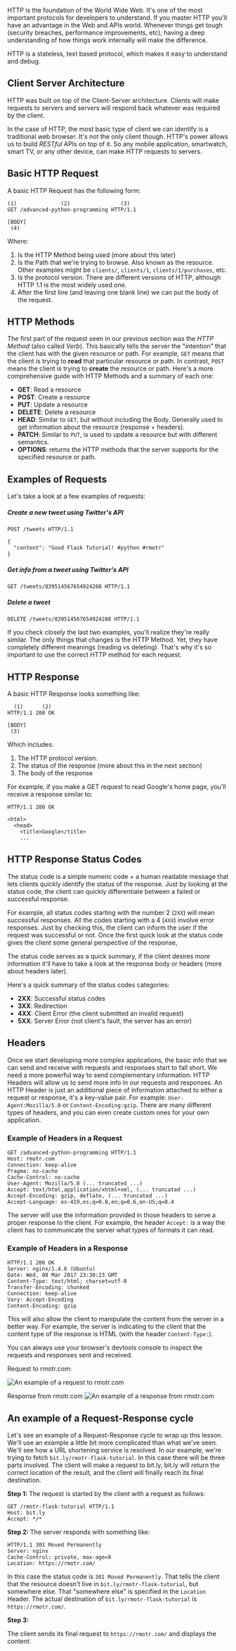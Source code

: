 HTTP is the foundation of the World Wide Web. It's one of the most important protocols for developers to understand. If you master HTTP you'll have an advantage in the Web and APIs world. Whenever things get tough (security breaches, performance improvements, etc), having a deep understanding of how things work internally will make the difference.

HTTP is a stateless, text based protocol, which makes it easy to understand and debug.

## Client Server Architecture

HTTP was built on top of the Client-Server architecture. Clients will make requests to servers and servers will respond back whatever was required by the client.

In the case of HTTP, the most basic type of client we can identify is a traditional web browser. It's not the only client though. HTTP's power allows us to build _RESTful_ APIs on top of it. So any mobile application, smartwatch, smart TV, or any other device, can make HTTP requests to servers.

## Basic HTTP Request

A basic HTTP Request has the following form:

```
(1)              (2)                (3)
GET /advanced-python-programming HTTP/1.1

[BODY]
 (4)
```

Where:

1. Is the HTTP Method being used (more about this later)
2. Is the Path that we're trying to browse. Also known as the resource. Other examples might be `clients/`, `clients/1`, `clients/1/purchases`, etc.
3. Is the protocol version. There are different versions of HTTP, although HTTP 1.1 is the most widely used one.
4. After the first line (and leaving one blank line) we can put the body of the request.

## HTTP Methods

The first part of the request seen in our previous section was the _HTTP Method_ (also called _Verb_). This basically tells the server the "intention" that the client has with the given resource or path. For example, `GET` means that the client is trying to **read** that particular resource or path. In contrast, `POST` means the client is trying to **create** the resource or path. Here's a more comprehensive guide with HTTP Methods and a summary of each one:

* **GET**: Read a resource
* **POST**: Create a resource
* **PUT**: Update a resource
* **DELETE**: Delete a resource
* **HEAD**: Similar to `GET`, but without including the Body. Generally used to get information about the resource (response + headers).
* **PATCH**: Similar to `PUT`, is used to update a resource but with different semantics.
* **OPTIONS**: returns the HTTP methods that the server supports for the specified resource or path.

## Examples of Requests

Let's take a look at a few examples of requests:

##### Create a new tweet using Twitter's API

```
POST /tweets HTTP/1.1

{
  "content": "Good Flask Tutorial! #python #rmotr"
}
```

##### Get info from a tweet using Twitter's API


```
GET /tweets/839514567654924288 HTTP/1.1
```

##### Delete a tweet


```
DELETE /tweets/839514567654924288 HTTP/1.1
```

If you check closely the last two examples, you'll realize they're really similar. The only things that changes is the HTTP Method. Yet, they have completely different meanings (reading vs deleting). That's why it's so important to use the correct HTTP method for each request.

## HTTP Response


A basic HTTP Response looks something like:

```
  (1)      (2)
HTTP/1.1 200 OK

[BODY]
 (3)
```

Which includes:

1. The HTTP protocol version.
2. The status of the response (more about this in the next section)
3. The body of the response

For example, if you make a GET request to read Google's home page, you'll receive a response similar to:

```
HTTP/1.1 200 OK

<html>
  <head>
    <title>Google</title>
    ...
```

## HTTP Response Status Codes

The status code is a simple numeric code + a human readable message that lets clients quickly identify the status of the response. Just by looking at the status code, the client can quickly differentiate between a failed or successful response.

For example, all status codes starting with the number 2 (`2XX`) will mean successful responses. All the codes starting with a 4 (`4XX`) involve error responses. Just by checking this, the client can inform the user if the request was successful or not. Once the first quick look at the status code gives the client some general perspective of the response,

The status code serves as a quick summary, if the client desires more information it'll have to take a look at the response body or headers (more about headers later).

Here's a quick summary of the status codes categories:

* **2XX**: Successful status codes
* **3XX**: Redirection
* **4XX**: Client Error (the client submitted an invalid request)
* **5XX**: Server Error (not client's fault, the server has an error)

## Headers

Once we start developing more complex applications, the basic info that we can send and receive with requests and responses start to fall short. We need a more powerful way to send complementary information. HTTP Headers will allow us to send more info in our requests and responses. An HTTP Header is just an additional piece of information attached to either a request or response, it's a key-value pair. For example: `User-Agent:Mozilla/5.0` or `Content-Encoding:gzip`. There are many different types of headers, and you can even create custom ones for your own application.

### Example of Headers in a Request

```
GET /advanced-python-programming HTTP/1.1
Host: rmotr.com
Connection: keep-alive
Pragma: no-cache
Cache-Control: no-cache
User-Agent: Mozilla/5.0 (... truncated ...)
Accept: text/html,application/xhtml+xml, (... truncated ...)
Accept-Encoding: gzip, deflate, (... truncated ...)
Accept-Language: es-419,es;q=0.8,en;q=0.6,en-US;q=0.4
```

The server will use the information provided in those headers to serve a proper response to the client. For example, the header `Accept:` is a way the client has to communicate the server what types of formats it can read.

### Example of Headers in a Response

```
HTTP/1.1 200 OK
Server: nginx/1.4.6 (Ubuntu)
Date: Wed, 08 Mar 2017 23:30:23 GMT
Content-Type: text/html; charset=utf-8
Transfer-Encoding: chunked
Connection: keep-alive
Vary: Accept-Encoding
Content-Encoding: gzip
```

This will also allow the client to manipulate the content from the server in a better way. For example, the server is indicating to the client that the content type of the response is HTML (with the header `Content-Type:`).

You can always use your browser's devtools console to inspect the requests and responses sent and received.

Request to rmotr.com:

![An example of a request to rmotr.com](https://cloud.githubusercontent.com/assets/872296/23729232/6f9f4bec-043f-11e7-9626-561b129726dc.png)

Response from rmotr.com
![An example of a response from rmotr.com](https://cloud.githubusercontent.com/assets/872296/23729260/ae181688-043f-11e7-8aa8-ca31463a3ce1.png)

## An example of a Request-Response cycle

Let's see an example of a Request-Response cycle to wrap up this lesson. We'll use an example a little bit more complicated than what we've seen. We'll see how a URL shortening service is resolved. In our example, we're trying to fetch `bit.ly/rmotr-flask-tutorial`. In this case there will be three parts involved. The client will make a request to bit.ly, bit.ly will return the correct location of the result, and the client will finally reach its final destination.

**Step 1:** The request is started by the client with a request as follows:

```
GET /rmotr-flask-tutorial HTTP/1.1
Host: bit.ly
Accept: */*
```

**Step 2:** The server responds with something like:

```
HTTP/1.1 301 Moved Permanently
Server: nginx
Cache-Control: private, max-age=9
Location: https://rmotr.com/
```
In this case the status code is `301 Moved Permanently`. That tells the client that the resource doesn't live in `bit.ly/rmotr-flask-tutorial`, but somewhere else. That "somewhere else" is specified in the `Location` Header. The actual destination of `bit.ly/rmotr-flask-tutorial` is `https://rmotr.com/`.

**Step 3:**

The client sends its final request to `https://rmotr.com/` and displays the content.
